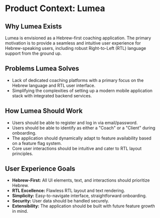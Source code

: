# Product Context: Lumea

## Why Lumea Exists

Lumea is envisioned as a Hebrew-first coaching application. The primary motivation is to provide a seamless and intuitive user experience for Hebrew-speaking users, including robust Right-to-Left (RTL) language support from the ground up.

## Problems Lumea Solves

*   Lack of dedicated coaching platforms with a primary focus on the Hebrew language and RTL user interface.
*   Simplifying the complexities of setting up a modern mobile application stack with integrated backend services.

## How Lumea Should Work

*   Users should be able to register and log in via email/password.
*   Users should be able to identify as either a "Coach" or a "Client" during onboarding.
*   The application should dynamically adapt to feature availability based on a feature flag system.
*   Core user interactions should be intuitive and cater to RTL layout principles.

## User Experience Goals

*   **Hebrew-First:** All UI elements, text, and interactions should prioritize Hebrew.
*   **RTL Excellence:** Flawless RTL layout and text rendering.
*   **Simplicity:** Easy-to-navigate interface, straightforward onboarding.
*   **Security:** User data should be handled securely.
*   **Extensibility:** The application should be built with future feature growth in mind. 